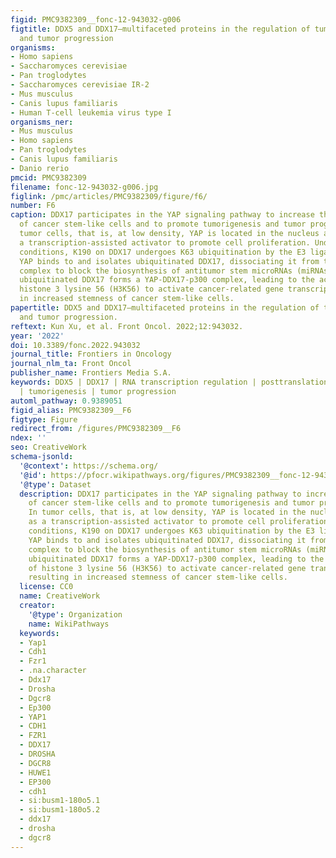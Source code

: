 ```yaml
---
figid: PMC9382309__fonc-12-943032-g006
figtitle: DDX5 and DDX17—multifaceted proteins in the regulation of tumorigenesis
  and tumor progression
organisms:
- Homo sapiens
- Saccharomyces cerevisiae
- Pan troglodytes
- Saccharomyces cerevisiae IR-2
- Mus musculus
- Canis lupus familiaris
- Human T-cell leukemia virus type I
organisms_ner:
- Mus musculus
- Homo sapiens
- Pan troglodytes
- Canis lupus familiaris
- Danio rerio
pmcid: PMC9382309
filename: fonc-12-943032-g006.jpg
figlink: /pmc/articles/PMC9382309/figure/f6/
number: F6
caption: DDX17 participates in the YAP signaling pathway to increase the stemness
  of cancer stem-like cells and to promote tumorigenesis and tumor progression. In
  tumor cells, that is, at low density, YAP is located in the nucleus and serves as
  a transcription-assisted activator to promote cell proliferation. Under hypoxic
  conditions, K190 on DDX17 undergoes K63 ubiquitination by the E3 ligase HectH9.
  YAP binds to and isolates ubiquitinated DDX17, dissociating it from the Drosha-DGCR8
  complex to block the biosynthesis of antitumor stem microRNAs (miRNAs). Meanwhile,
  ubiquitinated DDX17 forms a YAP-DDX17-p300 complex, leading to the acetylation of
  histone 3 lysine 56 (H3K56) to activate cancer-related gene transcription, resulting
  in increased stemness of cancer stem-like cells.
papertitle: DDX5 and DDX17—multifaceted proteins in the regulation of tumorigenesis
  and tumor progression.
reftext: Kun Xu, et al. Front Oncol. 2022;12:943032.
year: '2022'
doi: 10.3389/fonc.2022.943032
journal_title: Frontiers in Oncology
journal_nlm_ta: Front Oncol
publisher_name: Frontiers Media S.A.
keywords: DDX5 | DDX17 | RNA transcription regulation | posttranslational modification
  | tumorigenesis | tumor progression
automl_pathway: 0.9389051
figid_alias: PMC9382309__F6
figtype: Figure
redirect_from: /figures/PMC9382309__F6
ndex: ''
seo: CreativeWork
schema-jsonld:
  '@context': https://schema.org/
  '@id': https://pfocr.wikipathways.org/figures/PMC9382309__fonc-12-943032-g006.html
  '@type': Dataset
  description: DDX17 participates in the YAP signaling pathway to increase the stemness
    of cancer stem-like cells and to promote tumorigenesis and tumor progression.
    In tumor cells, that is, at low density, YAP is located in the nucleus and serves
    as a transcription-assisted activator to promote cell proliferation. Under hypoxic
    conditions, K190 on DDX17 undergoes K63 ubiquitination by the E3 ligase HectH9.
    YAP binds to and isolates ubiquitinated DDX17, dissociating it from the Drosha-DGCR8
    complex to block the biosynthesis of antitumor stem microRNAs (miRNAs). Meanwhile,
    ubiquitinated DDX17 forms a YAP-DDX17-p300 complex, leading to the acetylation
    of histone 3 lysine 56 (H3K56) to activate cancer-related gene transcription,
    resulting in increased stemness of cancer stem-like cells.
  license: CC0
  name: CreativeWork
  creator:
    '@type': Organization
    name: WikiPathways
  keywords:
  - Yap1
  - Cdh1
  - Fzr1
  - .na.character
  - Ddx17
  - Drosha
  - Dgcr8
  - Ep300
  - YAP1
  - CDH1
  - FZR1
  - DDX17
  - DROSHA
  - DGCR8
  - HUWE1
  - EP300
  - cdh1
  - si:busm1-180o5.1
  - si:busm1-180o5.2
  - ddx17
  - drosha
  - dgcr8
---
```

